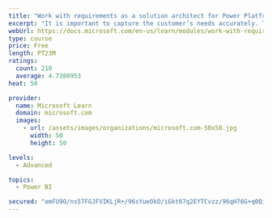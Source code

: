 ```yaml
---
title: "Work with requirements as a solution architect for Power Platform and Dynamics 365"
excerpt: "It is important to capture the customer’s needs accurately. This module explains how to capture requirements and identify functional and non-functional items."
webUrl: https://docs.microsoft.com/en-us/learn/modules/work-with-requirements/
type: course
price: Free
length: PT23M
ratings:
  count: 210
  average: 4.7380953
heat: 50

provider:
  name: Microsoft Learn
  domain: microsoft.com
  images:
    - url: /assets/images/organizations/microsoft.com-50x50.jpg
      width: 50
      height: 50

levels:
  - Advanced

topics:
  - Power BI

secured: "omFU9O/ns57FGJFVIKLjR+/96sYueOkO/iGkt67q2EYTCvzz/96qH76G+q0Qiwqu+BNOgrTb9yHDyO+unX9FSkffRZW/DUmSJoDVNzrhUGT3OwOUp4J+UrIm9IPH6m9gj6lRIW6hlG5QFEyIpyncm5B3CU8JLIa5eUCmP6LKDRNPTLDEYFSq+rZYGtnTT8WbZQ8xDrHehdkhhtpTzoWGFs0QQe7Jft/RbEgLPxHR3qXibKGJwYhF1dstTe76ZgAQ8X4LrO7Ab2AQYPt0OiR+l5jTd9S5UiXDejf5wFxfClMcIka0GXC+doAjGkmpoBfUhpG6omta3aEyjSskwiuV/h/UOJa19XYipe2lWIEyt9pvoo+MNVckvhcdeQSClaQMq8H/c35r3eOfpPibNDIcxg==;yQBsmTjpxTQYaS6iJBDBwQ=="
---
```


